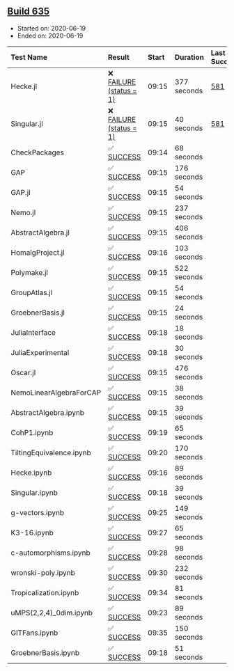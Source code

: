 ## [Build 635](https://oscarci.mathematik.uni-kl.de/job/oscar-julia-1.4/635/)

* Started on: 2020-06-19
* Ended on: 2020-06-19

| Test Name    | Result | Start | Duration | Last Success | First Failure |
|:-------------|:-------|:------|:---------|:-------------|:--------------|
| Hecke.jl | ❌ [FAILURE (status = 1)](https://oscarci.mathematik.uni-kl.de/job/oscar-julia-1.4/635/artifact/logs/build-635/Hecke.jl.log) | 09:15 | 377 seconds | [581](https://oscarci.mathematik.uni-kl.de/job/oscar-julia-1.4/581/) | [582](https://oscarci.mathematik.uni-kl.de/job/oscar-julia-1.4/582/) |
| Singular.jl | ❌ [FAILURE (status = 1)](https://oscarci.mathematik.uni-kl.de/job/oscar-julia-1.4/635/artifact/logs/build-635/Singular.jl.log) | 09:15 | 40 seconds | [581](https://oscarci.mathematik.uni-kl.de/job/oscar-julia-1.4/581/) | [582](https://oscarci.mathematik.uni-kl.de/job/oscar-julia-1.4/582/) |
| CheckPackages | ✅ [SUCCESS](https://oscarci.mathematik.uni-kl.de/job/oscar-julia-1.4/635/artifact/logs/build-635/CheckPackages.log) | 09:14 | 68 seconds |  |  |
| GAP | ✅ [SUCCESS](https://oscarci.mathematik.uni-kl.de/job/oscar-julia-1.4/635/artifact/logs/build-635/GAP.log) | 09:15 | 176 seconds |  |  |
| GAP.jl | ✅ [SUCCESS](https://oscarci.mathematik.uni-kl.de/job/oscar-julia-1.4/635/artifact/logs/build-635/GAP.jl.log) | 09:15 | 54 seconds |  |  |
| Nemo.jl | ✅ [SUCCESS](https://oscarci.mathematik.uni-kl.de/job/oscar-julia-1.4/635/artifact/logs/build-635/Nemo.jl.log) | 09:15 | 237 seconds |  |  |
| AbstractAlgebra.jl | ✅ [SUCCESS](https://oscarci.mathematik.uni-kl.de/job/oscar-julia-1.4/635/artifact/logs/build-635/AbstractAlgebra.jl.log) | 09:15 | 406 seconds |  |  |
| HomalgProject.jl | ✅ [SUCCESS](https://oscarci.mathematik.uni-kl.de/job/oscar-julia-1.4/635/artifact/logs/build-635/HomalgProject.jl.log) | 09:16 | 103 seconds |  |  |
| Polymake.jl | ✅ [SUCCESS](https://oscarci.mathematik.uni-kl.de/job/oscar-julia-1.4/635/artifact/logs/build-635/Polymake.jl.log) | 09:15 | 522 seconds |  |  |
| GroupAtlas.jl | ✅ [SUCCESS](https://oscarci.mathematik.uni-kl.de/job/oscar-julia-1.4/635/artifact/logs/build-635/GroupAtlas.jl.log) | 09:15 | 54 seconds |  |  |
| GroebnerBasis.jl | ✅ [SUCCESS](https://oscarci.mathematik.uni-kl.de/job/oscar-julia-1.4/635/artifact/logs/build-635/GroebnerBasis.jl.log) | 09:15 | 24 seconds |  |  |
| JuliaInterface | ✅ [SUCCESS](https://oscarci.mathematik.uni-kl.de/job/oscar-julia-1.4/635/artifact/logs/build-635/JuliaInterface.log) | 09:18 | 18 seconds |  |  |
| JuliaExperimental | ✅ [SUCCESS](https://oscarci.mathematik.uni-kl.de/job/oscar-julia-1.4/635/artifact/logs/build-635/JuliaExperimental.log) | 09:18 | 30 seconds |  |  |
| Oscar.jl | ✅ [SUCCESS](https://oscarci.mathematik.uni-kl.de/job/oscar-julia-1.4/635/artifact/logs/build-635/Oscar.jl.log) | 09:15 | 476 seconds |  |  |
| NemoLinearAlgebraForCAP | ✅ [SUCCESS](https://oscarci.mathematik.uni-kl.de/job/oscar-julia-1.4/635/artifact/logs/build-635/NemoLinearAlgebraForCAP.log) | 09:15 | 38 seconds |  |  |
| AbstractAlgebra.ipynb | ✅ [SUCCESS](https://oscarci.mathematik.uni-kl.de/job/oscar-julia-1.4/635/artifact/logs/build-635/AbstractAlgebra.ipynb.log) | 09:15 | 39 seconds |  |  |
| CohP1.ipynb | ✅ [SUCCESS](https://oscarci.mathematik.uni-kl.de/job/oscar-julia-1.4/635/artifact/logs/build-635/CohP1.ipynb.log) | 09:19 | 65 seconds |  |  |
| TiltingEquivalence.ipynb | ✅ [SUCCESS](https://oscarci.mathematik.uni-kl.de/job/oscar-julia-1.4/635/artifact/logs/build-635/TiltingEquivalence.ipynb.log) | 09:20 | 170 seconds |  |  |
| Hecke.ipynb | ✅ [SUCCESS](https://oscarci.mathematik.uni-kl.de/job/oscar-julia-1.4/635/artifact/logs/build-635/Hecke.ipynb.log) | 09:16 | 89 seconds |  |  |
| Singular.ipynb | ✅ [SUCCESS](https://oscarci.mathematik.uni-kl.de/job/oscar-julia-1.4/635/artifact/logs/build-635/Singular.ipynb.log) | 09:18 | 39 seconds |  |  |
| g-vectors.ipynb | ✅ [SUCCESS](https://oscarci.mathematik.uni-kl.de/job/oscar-julia-1.4/635/artifact/logs/build-635/g-vectors.ipynb.log) | 09:25 | 149 seconds |  |  |
| K3-16.ipynb | ✅ [SUCCESS](https://oscarci.mathematik.uni-kl.de/job/oscar-julia-1.4/635/artifact/logs/build-635/K3-16.ipynb.log) | 09:27 | 65 seconds |  |  |
| c-automorphisms.ipynb | ✅ [SUCCESS](https://oscarci.mathematik.uni-kl.de/job/oscar-julia-1.4/635/artifact/logs/build-635/c-automorphisms.ipynb.log) | 09:28 | 98 seconds |  |  |
| wronski-poly.ipynb | ✅ [SUCCESS](https://oscarci.mathematik.uni-kl.de/job/oscar-julia-1.4/635/artifact/logs/build-635/wronski-poly.ipynb.log) | 09:30 | 232 seconds |  |  |
| Tropicalization.ipynb | ✅ [SUCCESS](https://oscarci.mathematik.uni-kl.de/job/oscar-julia-1.4/635/artifact/logs/build-635/Tropicalization.ipynb.log) | 09:34 | 81 seconds |  |  |
| uMPS(2,2,4)_0dim.ipynb | ✅ [SUCCESS](https://oscarci.mathematik.uni-kl.de/job/oscar-julia-1.4/635/artifact/logs/build-635/uMPS-2-2-4-_0dim.ipynb.log) | 09:23 | 89 seconds |  |  |
| GITFans.ipynb | ✅ [SUCCESS](https://oscarci.mathematik.uni-kl.de/job/oscar-julia-1.4/635/artifact/logs/build-635/GITFans.ipynb.log) | 09:35 | 150 seconds |  |  |
| GroebnerBasis.ipynb | ✅ [SUCCESS](https://oscarci.mathematik.uni-kl.de/job/oscar-julia-1.4/635/artifact/logs/build-635/GroebnerBasis.ipynb.log) | 09:18 | 51 seconds |  |  |
